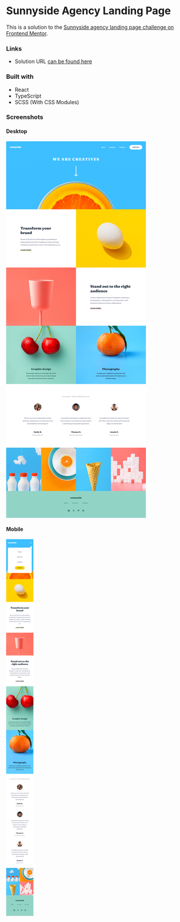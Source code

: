 # Sunnyside Agency Landing Page

This is a solution to the [Sunnyside agency landing page challenge on Frontend Mentor](https://www.frontendmentor.io/challenges/sunnyside-agency-landing-page-7yVs3B6ef).

### Links

- Solution URL [can be found here](https://sunnyside-agency-omega.vercel.app/)

### Built with

- React
- TypeScript
- SCSS (With CSS Modules)

### Screenshots

#### Desktop

![](./screenshot-desktop.png)

#### Mobile

![](./screenshot-mobile.png)

